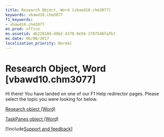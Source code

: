 ```yaml
---
title: Research Object, Word [vbawd10.chm3077]
keywords: vbawd10.chm3077
f1_keywords:
- vbawd10.chm3077
ms.prod: office
ms.assetid: 4b22818d-d9b2-4378-9e56-1f87548fafb7
ms.date: 06/08/2017
localization_priority: Normal
---
```



# Research Object, Word [vbawd10.chm3077]

Hi there! You have landed on one of our F1 Help redirector pages. Please select the topic you were looking for below.

[Research object (Word)](http://msdn.microsoft.com/library/454e1fd6-0e52-84df-7d15-04fda00b177b%28Office.15%29.aspx)

[TaskPanes object (Word)](http://msdn.microsoft.com/library/a560a41b-a1d7-175a-b475-af742c9fa1f8%28Office.15%29.aspx)

[!include[Support and feedback](~/includes/feedback-boilerplate.md)]